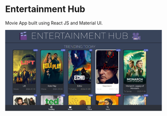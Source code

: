 # Entertainment Hub

  Movie App built using React JS and Material UI.




![MOVIE APP](banner.png)
